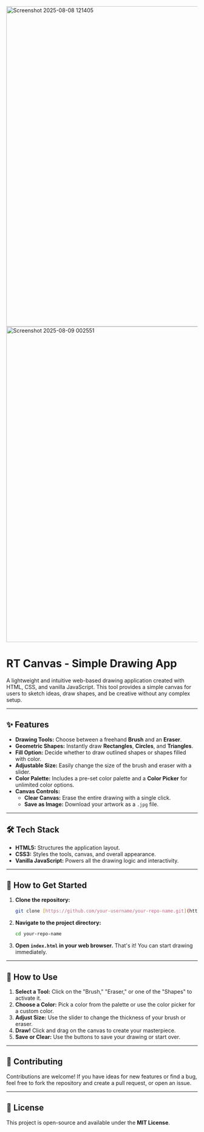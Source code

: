 
<img width="1695" height="841" alt="Screenshot 2025-08-08 121405" src="https://github.com/user-attachments/assets/705440aa-8b11-4990-a823-7020430659fd" />

<img width="1711" height="829" alt="Screenshot 2025-08-09 002551" src="https://github.com/user-attachments/assets/27c15a51-12fe-4662-b57a-9eef3e0bc3a0" />





# RT Canvas - Simple Drawing App

A lightweight and intuitive web-based drawing application created with HTML, CSS, and vanilla JavaScript. This tool provides a simple canvas for users to sketch ideas, draw shapes, and be creative without any complex setup.

---

## ✨ Features

* **Drawing Tools:** Choose between a freehand **Brush** and an **Eraser**.
* **Geometric Shapes:** Instantly draw **Rectangles**, **Circles**, and **Triangles**.
* **Fill Option:** Decide whether to draw outlined shapes or shapes filled with color.
* **Adjustable Size:** Easily change the size of the brush and eraser with a slider.
* **Color Palette:** Includes a pre-set color palette and a **Color Picker** for unlimited color options.
* **Canvas Controls:**
    * **Clear Canvas:** Erase the entire drawing with a single click.
    * **Save as Image:** Download your artwork as a `.jpg` file.

---

## 🛠️ Tech Stack

* **HTML5:** Structures the application layout.
* **CSS3:** Styles the tools, canvas, and overall appearance.
* **Vanilla JavaScript:** Powers all the drawing logic and interactivity.

---

## 🚀 How to Get Started

1.  **Clone the repository:**
    ```bash
    git clone [https://github.com/your-username/your-repo-name.git](https://github.com/your-username/your-repo-name.git)
    ```
2.  **Navigate to the project directory:**
    ```bash
    cd your-repo-name
    ```
3.  **Open `index.html` in your web browser.** That's it! You can start drawing immediately.

---

## 📄 How to Use

1.  **Select a Tool:** Click on the "Brush," "Eraser," or one of the "Shapes" to activate it.
2.  **Choose a Color:** Pick a color from the palette or use the color picker for a custom color.
3.  **Adjust Size:** Use the slider to change the thickness of your brush or eraser.
4.  **Draw!** Click and drag on the canvas to create your masterpiece.
5.  **Save or Clear:** Use the buttons to save your drawing or start over.

---

## 🤝 Contributing

Contributions are welcome! If you have ideas for new features or find a bug, feel free to fork the repository and create a pull request, or open an issue.

---

## 📄 License

This project is open-source and available under the **MIT License**.
